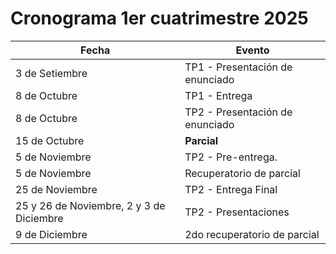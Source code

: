 Cronograma 1er cuatrimestre 2025
================================


| Fecha | Evento |
| ------| -------|
| 3 de Setiembre | TP1 - Presentación de enunciado |
| 8 de Octubre | TP1 - Entrega |
| 8 de Octubre | TP2 - Presentación de enunciado |
| 15 de Octubre | **Parcial** | 
| 5 de Noviembre | TP2 - Pre-entrega. |
| 5 de Noviembre | Recuperatorio de parcial |
| 25 de Noviembre | TP2 - Entrega Final |
| 25 y 26 de Noviembre, 2 y 3 de Diciembre | TP2 - Presentaciones |
| 9 de Diciembre | 2do recuperatorio de parcial |


